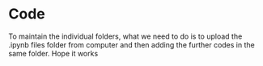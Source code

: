 # Code


To maintain the individual folders, what we need to do is to upload the .ipynb files folder from computer and then adding the further codes in the same folder. Hope it works
